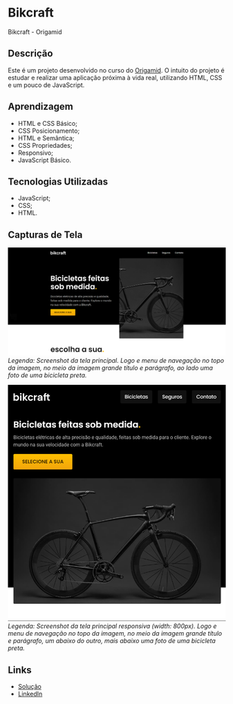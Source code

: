 # Bikcraft
Bikcraft - Origamid

## Descrição
Este é um projeto desenvolvido no curso do [Origamid](https://www.origamid.com/). O intuito do projeto é estudar e realizar uma aplicação próxima à vida real, utilizando HTML, CSS e um pouco de JavaScript.

## Aprendizagem
- HTML e CSS Básico;
- CSS Posicionamento;
- HTML e Semântica;
- CSS Propriedades;
- Responsivo;
- JavaScript Básico.

## Tecnologias Utilizadas
- JavaScript;
- CSS;
- HTML.

## Capturas de Tela
![Screenshot da tela principal](./img/screenshots/image.png)
*Legenda: Screenshot da tela principal. Logo e menu de navegação no topo da imagem, no meio da imagem grande título e parágrafo, ao lado uma foto de uma bicicleta preta.*


![Screenshot da tela principal responsiva (width: 800px)](./img/screenshots/image-1.png)
*Legenda: Screenshot da tela principal responsiva (width: 800px). Logo e menu de navegação no topo da imagem, no meio da imagem grande título e parágrafo, um abaixo do outro, mais abaixo uma foto de uma bicicleta preta.*

## Links
- [Solução](https://viniciussnitram.github.io/bikcraft/)
- [LinkedIn](https://linkedin.com/in/viniciussmartins/)